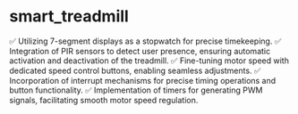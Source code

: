 # smart_treadmill
✅ Utilizing 7-segment displays as a stopwatch for precise timekeeping.
✅ Integration of PIR sensors to detect user presence, ensuring automatic activation and deactivation of the treadmill.
✅ Fine-tuning motor speed with dedicated speed control buttons, enabling seamless adjustments.
✅ Incorporation of interrupt mechanisms for precise timing operations and button functionality.
✅ Implementation of timers for generating PWM signals, facilitating smooth motor speed regulation.
